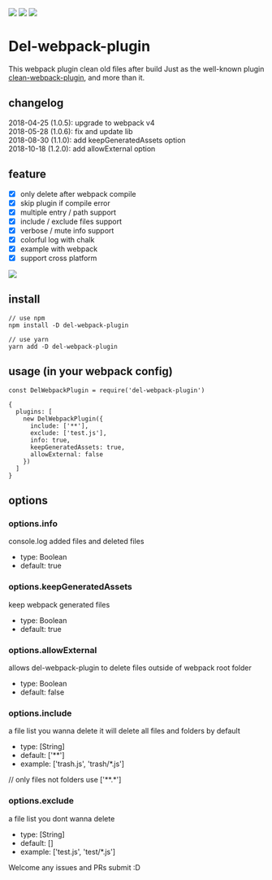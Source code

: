 [![](https://img.shields.io/npm/v/del-webpack-plugin.svg)](https://www.npmjs.com/package/del-webpack-plugin)
[![](https://img.shields.io/npm/dt/del-webpack-plugin.svg)](https://www.npmjs.com/package/del-webpack-plugin)
![](https://img.shields.io/github/license/jackypan1989/del-webpack-plugin.svg)
# Del-webpack-plugin 
This webpack plugin clean old files after build
Just as the well-known plugin [clean-webpack-plugin](https://github.com/johnagan/clean-webpack-plugin), and more than it.

## changelog
2018-04-25 (1.0.5): upgrade to webpack v4  
2018-05-28 (1.0.6): fix and update lib  
2018-08-30 (1.1.0): add keepGeneratedAssets option  
2018-10-18 (1.2.0): add allowExternal option

## feature
- [x] only delete after webpack compile
- [x] skip plugin if compile error
- [x] multiple entry / path support
- [x] include / exclude files support
- [x] verbose / mute info support
- [x] colorful log with chalk
- [x] example with webpack
- [x] support cross platform

![](https://i.imgur.com/t65OjUv.png)

## install
```
// use npm
npm install -D del-webpack-plugin

// use yarn
yarn add -D del-webpack-plugin
```

## usage (in your webpack config)
```
const DelWebpackPlugin = require('del-webpack-plugin')

{
  plugins: [
    new DelWebpackPlugin({
      include: ['**'],
      exclude: ['test.js'],
      info: true,
      keepGeneratedAssets: true,
      allowExternal: false
    })
  ]
}
```

## options

### options.info
console.log added files and deleted files
- type: Boolean
- default: true

### options.keepGeneratedAssets
keep webpack generated files
- type: Boolean
- default: true

### options.allowExternal
allows del-webpack-plugin to delete files outside of webpack root folder
- type: Boolean
- default: false

### options.include
a file list you wanna delete
it will delete all files and folders by default
- type: [String]
- default: ['**']
- example: ['trash.js', 'trash/*.js']

// only files not folders use ['**.*']

### options.exclude
a file list you dont wanna delete
- type: [String]
- default: []
- example: ['test.js', 'test/*.js']

Welcome any issues and PRs submit :D
